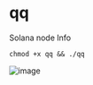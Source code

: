 # qq
Solana node Info

```shell
chmod +x qq && ./qq
```

![image](https://github.com/user-attachments/assets/b420a531-2a89-4fe7-94c2-47c1632eb299)
